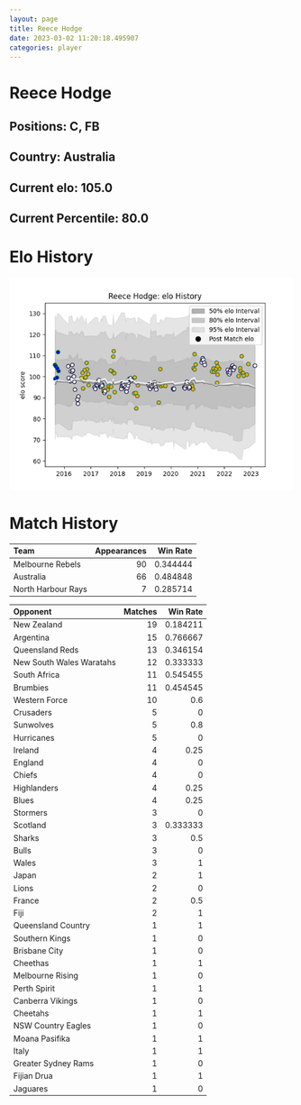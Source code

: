 ```yaml
---  
layout: page  
title: Reece Hodge  
date: 2023-03-02 11:20:18.495907  
categories: player  
---
```

# Reece Hodge

## Positions: C, FB

## Country: Australia

## Current elo: 105.0

## Current Percentile: 80.0

# Elo History


![elo history](history_ReeceHodge.png)
# Match History


| Team               |   Appearances |   Win Rate |
|:-------------------|--------------:|-----------:|
| Melbourne Rebels   |            90 |   0.344444 |
| Australia          |            66 |   0.484848 |
| North Harbour Rays |             7 |   0.285714 |

| Opponent                 |   Matches |   Win Rate |
|:-------------------------|----------:|-----------:|
| New Zealand              |        19 |   0.184211 |
| Argentina                |        15 |   0.766667 |
| Queensland Reds          |        13 |   0.346154 |
| New South Wales Waratahs |        12 |   0.333333 |
| South Africa             |        11 |   0.545455 |
| Brumbies                 |        11 |   0.454545 |
| Western Force            |        10 |   0.6      |
| Crusaders                |         5 |   0        |
| Sunwolves                |         5 |   0.8      |
| Hurricanes               |         5 |   0        |
| Ireland                  |         4 |   0.25     |
| England                  |         4 |   0        |
| Chiefs                   |         4 |   0        |
| Highlanders              |         4 |   0.25     |
| Blues                    |         4 |   0.25     |
| Stormers                 |         3 |   0        |
| Scotland                 |         3 |   0.333333 |
| Sharks                   |         3 |   0.5      |
| Bulls                    |         3 |   0        |
| Wales                    |         3 |   1        |
| Japan                    |         2 |   1        |
| Lions                    |         2 |   0        |
| France                   |         2 |   0.5      |
| Fiji                     |         2 |   1        |
| Queensland Country       |         1 |   1        |
| Southern Kings           |         1 |   0        |
| Brisbane City            |         1 |   0        |
| Cheethas                 |         1 |   1        |
| Melbourne Rising         |         1 |   0        |
| Perth Spirit             |         1 |   1        |
| Canberra Vikings         |         1 |   0        |
| Cheetahs                 |         1 |   1        |
| NSW Country Eagles       |         1 |   0        |
| Moana Pasifika           |         1 |   1        |
| Italy                    |         1 |   1        |
| Greater Sydney Rams      |         1 |   0        |
| Fijian Drua              |         1 |   1        |
| Jaguares                 |         1 |   0        |